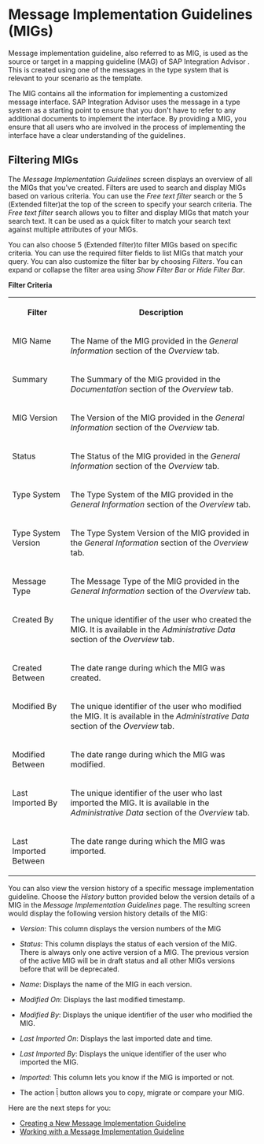 <!-- loiof9f2bab3ff3a4d86863199f6531ee695 -->

<link rel="stylesheet" type="text/css" href="../css/sap-icons.css"/>

# Message Implementation Guidelines \(MIGs\)



Message implementation guideline, also referred to as MIG, is used as the source or target in a mapping guideline \(MAG\) of SAP Integration Advisor . This is created using one of the messages in the type system that is relevant to your scenario as the template.

The MIG contains all the information for implementing a customized message interface. SAP Integration Advisor uses the message in a type system as a starting point to ensure that you don't have to refer to any additional documents to implement the interface. By providing a MIG, you ensure that all users who are involved in the process of implementing the interface have a clear understanding of the guidelines.



<a name="loiof9f2bab3ff3a4d86863199f6531ee695__section_ejb_gxt_d4b"/>

## Filtering MIGs

The *Message Implementation Guidelines* screen displays an overview of all the MIGs that you've created. Filters are used to search and display MIGs based on various criteria. You can use the *Free text filter* search or the <span class="SAP-icons"></span> \(Extended filter\)at the top of the screen to specify your search criteria. The *Free text filter* search allows you to filter and display MIGs that match your search text. It can be used as a quick filter to match your search text against multiple attributes of your MIGs.

You can also choose <span class="SAP-icons"></span> \(Extended filter\)to filter MIGs based on specific criteria. You can use the required filter fields to list MIGs that match your query. You can also customize the filter bar by choosing *Filters*. You can expand or collapse the filter area using *Show Filter Bar* or *Hide Filter Bar*.

**Filter Criteria**


<table>
<tr>
<th valign="top">

Filter

</th>
<th valign="top">

Description

</th>
</tr>
<tr>
<td valign="top">

MIG Name

</td>
<td valign="top">

The Name of the MIG provided in the *General Information* section of the *Overview* tab.

</td>
</tr>
<tr>
<td valign="top">

Summary

</td>
<td valign="top">

The Summary of the MIG provided in the *Documentation* section of the *Overview* tab.

</td>
</tr>
<tr>
<td valign="top">

MIG Version

</td>
<td valign="top">

The Version of the MIG provided in the *General Information* section of the *Overview* tab.

</td>
</tr>
<tr>
<td valign="top">

Status

</td>
<td valign="top">

The Status of the MIG provided in the *General Information* section of the *Overview* tab.

</td>
</tr>
<tr>
<td valign="top">

Type System

</td>
<td valign="top">

The Type System of the MIG provided in the *General Information* section of the *Overview* tab.

</td>
</tr>
<tr>
<td valign="top">

Type System Version

</td>
<td valign="top">

The Type System Version of the MIG provided in the *General Information* section of the *Overview* tab.

</td>
</tr>
<tr>
<td valign="top">

Message Type

</td>
<td valign="top">

The Message Type of the MIG provided in the *General Information* section of the *Overview* tab.

</td>
</tr>
<tr>
<td valign="top">

Created By

</td>
<td valign="top">

The unique identifier of the user who created the MIG. It is available in the *Administrative Data* section of the *Overview* tab.

</td>
</tr>
<tr>
<td valign="top">

Created Between

</td>
<td valign="top">

The date range during which the MIG was created.

</td>
</tr>
<tr>
<td valign="top">

Modified By

</td>
<td valign="top">

The unique identifier of the user who modified the MIG. It is available in the *Administrative Data* section of the *Overview* tab.

</td>
</tr>
<tr>
<td valign="top">

Modified Between

</td>
<td valign="top">

The date range during which the MIG was modified.

</td>
</tr>
<tr>
<td valign="top">

Last Imported By

</td>
<td valign="top">

The unique identifier of the user who last imported the MIG. It is available in the *Administrative Data* section of the *Overview* tab.

</td>
</tr>
<tr>
<td valign="top">

Last Imported Between

</td>
<td valign="top">

The date range during which the MIG was imported.

</td>
</tr>
</table>

You can also view the version history of a specific message implementation guideline. Choose the *History* button provided below the version details of a MIG in the *Message Implementation Guidelines* page. The resulting screen would display the following version history details of the MIG:

-   *Version*: This column displays the version numbers of the MIG

-   *Status*: This column displays the status of each version of the MIG. There is always only one active version of a MIG. The previous version of the active MIG will be in draft status and all other MIGs versions before that will be deprecated.

-   *Name*: Displays the name of the MIG in each version.

-   *Modified On*: Displays the last modified timestamp.

-   *Modified By*: Displays the unique identifier of the user who modified the MIG.

-   *Last Imported On*: Displays the last imported date and time.

-   *Last Imported By*: Displays the unique identifier of the user who imported the MIG.
-   *Imported*: This column lets you know if the MIG is imported or not.
-   The action <span class="SAP-icons"></span> button allows you to copy, migrate or compare your MIG.



Here are the next steps for you:

-   [Creating a New Message Implementation Guideline](creating-a-new-message-implementation-guideline-b894de0.md)
-   [Working with a Message Implementation Guideline](working-with-a-message-implementation-guideline-9d1c1df.md)

